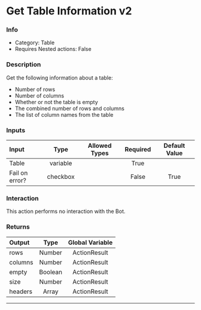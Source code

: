 # Get Table Information v2

### Info

- Category: Table
- Requires Nested actions: False


### Description
Get the following information about a table:
- Number of rows
- Number of columns
- Whether or not the table is empty
- The combined number of rows and columns
- The list of column names from the table


### Inputs

| Input | Type | Allowed Types | Required |  Default Value |
| :--- | :---: | :---: | :---: | :---: |
| Table | variable |  | True |  |
| Fail on error? | checkbox |  | False | True |


### Interaction
This action performs no interaction with the Bot.

### Returns

| Output | Type | Global Variable |
| :--- | :---: | :---: |
| rows | Number | ActionResult |
| columns | Number | ActionResult |
| empty | Boolean | ActionResult |
| size | Number | ActionResult |
| headers | Array | ActionResult |

---